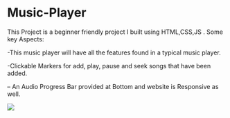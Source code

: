 # Music-Player

This Project is a beginner friendly project I built using HTML,CSS,JS . Some key Aspects:


-This music player will have all the features found in a typical music player.

-Clickable Markers for add, play, pause and seek songs that have been added.

– An Audio Progress Bar provided at Bottom and website is Responsive as well.

![](COVID-19.png)


